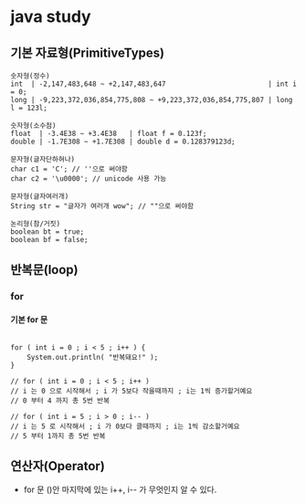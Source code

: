 # java study

## 기본 자료형(PrimitiveTypes)

```
숫자형(정수)
int  | -2,147,483,648 ~ +2,147,483,647                         | int i = 0;
long | -9,223,372,036,854,775,808 ~ +9,223,372,036,854,775,807 | long l = 123l;

숫자형(소수점)
float  | -3.4E38 ~ +3.4E38   | float f = 0.123f;
double | -1.7E308 ~ +1.7E308 | double d = 0.128379123d;
```

```
문자형(글자단하혀나)
char c1 = 'C'; // ''으로 써야함
char c2 = '\u0000'; // unicode 사용 가능

문자형(글자여러개)
String str = "글자가 여러개 wow"; // ""으로 써야함
```

```
논리형(참/거짓)
boolean bt = true;
boolean bf = false;
```

## 반복문(loop)

### for

#### 기본 for 문

```

for ( int i = 0 ; i < 5 ; i++ ) {
    System.out.println( "반복돼요!" );
}

// for ( int i = 0 ; i < 5 ; i++ ) 
// i 는 0 으로 시작해서 ; i 가 5보다 작을때까지 ; i는 1씩 증가할거예요
// 0 부터 4 까지 총 5번 반복

// for ( int i = 5 ; i > 0 ; i-- ) 
// i 는 5 로 시작해서 ; i 가 0보다 클때까지 ; i는 1씩 감소할거예요
// 5 부터 1까지 총 5번 반복
```

## 연산자(Operator)

* for 문 ()안 마지막에 있는 i++, i-- 가 무엇인지 알 수 있다.

